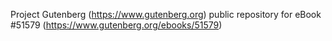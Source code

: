 Project Gutenberg (https://www.gutenberg.org) public repository for
eBook #51579 (https://www.gutenberg.org/ebooks/51579)
